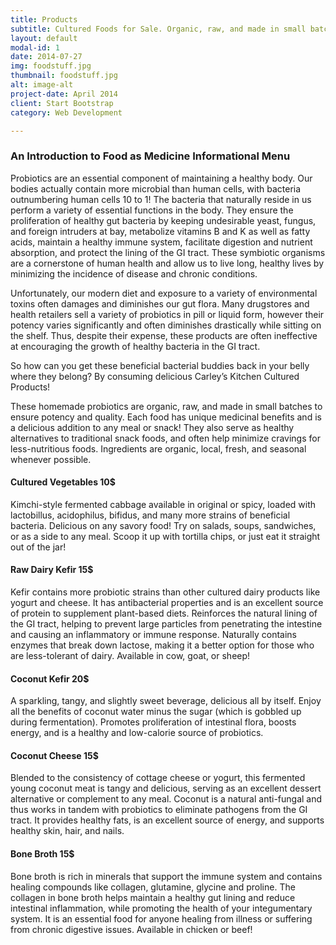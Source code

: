 ```yaml
---
title: Products
subtitle: Cultured Foods for Sale. Organic, raw, and made in small batches to ensure potency and quality
layout: default
modal-id: 1
date: 2014-07-27
img: foodstuff.jpg
thumbnail: foodstuff.jpg
alt: image-alt
project-date: April 2014
client: Start Bootstrap
category: Web Development

---
```


<h3>An Introduction to Food as Medicine
Informational Menu</h3>

<p>Probiotics are an essential component of maintaining a healthy body. Our bodies actually contain more microbial than human cells, with bacteria outnumbering human cells 10 to 1! The bacteria that naturally reside in us perform a variety of essential functions in the body. They ensure the proliferation of healthy gut bacteria by keeping undesirable yeast, fungus, and foreign intruders at bay, metabolize vitamins B and K as well as fatty acids, maintain a healthy immune system, facilitate digestion and nutrient absorption, and protect the lining of the GI tract. These symbiotic organisms are a cornerstone of human health and allow us to live long, healthy lives by minimizing the incidence of disease and chronic conditions.</p>

<p>Unfortunately, our modern diet and exposure to a variety of environmental toxins often damages and diminishes our gut flora. Many drugstores and health retailers sell a variety of probiotics in pill or liquid form, however their potency varies significantly and often diminishes drastically while sitting on the shelf. Thus, despite their expense, these products are often ineffective at encouraging the growth of healthy bacteria in the GI tract.</p>

<p>So how can you get these beneficial bacterial buddies back in your belly where they belong? By consuming delicious Carley’s Kitchen Cultured Products!</p>

<p>These homemade probiotics are organic, raw, and made in small batches to ensure potency and quality. Each food has unique medicinal benefits and is a delicious addition to any meal or snack! They also serve as healthy alternatives to traditional snack foods, and often help minimize cravings for less-nutritious foods. Ingredients are organic, local, fresh, and seasonal whenever possible.</p>

<h4>Cultured Vegetables 10$</h4>
<p>Kimchi-style fermented cabbage available in original or spicy, loaded with lactobillus, acidophilus, bifidus, and many more strains of beneficial bacteria. Delicious on any savory food! Try on salads, soups, sandwiches, or  as a side to any meal. Scoop it up with tortilla chips, or just eat it straight out of the jar!</p>

<h4>Raw Dairy Kefir 15$</h4>
<p>Kefir contains more probiotic strains than other cultured dairy products like yogurt and cheese. It has antibacterial properties and is an excellent source of protein to supplement plant-based diets. Reinforces the natural lining of the GI tract, helping to prevent large particles from penetrating the intestine and causing an inflammatory or immune response. Naturally contains enzymes that break down lactose, making it a better option for those who are less-tolerant of dairy. Available in cow, goat, or sheep!</p>

<h4>Coconut Kefir 20$</h4>
<p>A sparkling, tangy, and slightly sweet beverage, delicious all by itself. Enjoy all the benefits of coconut water minus the sugar (which is gobbled up during fermentation). Promotes proliferation of intestinal flora, boosts energy, and is a healthy and low-calorie source of probiotics.</p>

<h4>Coconut Cheese 15$</h4>
<p>Blended to the consistency of cottage cheese or yogurt, this fermented young coconut meat is tangy and delicious, serving as an excellent dessert alternative or complement to any meal. Coconut is a natural anti-fungal and thus works in tandem with probiotics to eliminate pathogens from the GI tract. It provides healthy fats, is an excellent source of energy, and supports healthy skin, hair, and nails.</p>

<h4>Bone Broth 15$</h4>
<p>Bone broth is rich in minerals that support the immune system and contains healing compounds like collagen, glutamine, glycine and proline. The collagen in bone broth helps maintain a healthy gut lining and reduce intestinal inflammation, while promoting the health of your integumentary system. It is an essential food for anyone healing from illness or suffering from chronic digestive issues. Available in chicken or beef!</p>

